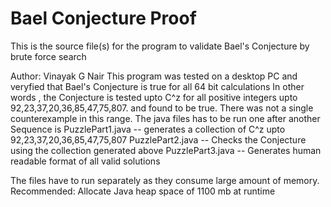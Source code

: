 # Bael Conjecture Proof


This is the source file(s) for the program to validate Bael's Conjecture by brute force search

Author: Vinayak G Nair
This program was tested on a desktop PC and veryfied that Bael's Conjecture is true for all 64 bit calculations
In other words ,
the Conjecture is tested upto C^z for all positive integers upto 92,23,37,20,36,85,47,75,807. and found to be true. There was not a single counterexample in this range.
The java files has to be run one after another
Sequence is 
PuzzlePart1.java -- generates a collection of C^z upto 92,23,37,20,36,85,47,75,807
PuzzlePart2.java -- Checks the Conjecture using the collection generated above
PuzzlePart3.java -- Generates human readable format of all valid solutions

The files have to run separately as they consume large amount of memory.
Recommended: Allocate Java heap space of 1100 mb at runtime
